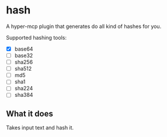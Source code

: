 # hash

A hyper-mcp plugin that generates do all kind of hashes for you.

Supported hashing tools:

- [x] base64
- [ ] base32
- [ ] sha256
- [ ] sha512
- [ ] md5
- [ ] sha1
- [ ] sha224
- [ ] sha384

## What it does

Takes input text and hash it.
